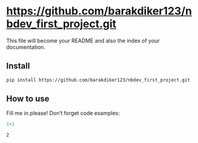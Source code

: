 # https://github.com/barakdiker123/nbdev_first_project.git

<!-- WARNING: THIS FILE WAS AUTOGENERATED! DO NOT EDIT! -->

This file will become your README and also the index of your
documentation.

## Install

``` sh
pip install https://github.com/barakdiker123/nbdev_first_project.git
```

## How to use

Fill me in please! Don’t forget code examples:

``` python
1+1
```

    2

